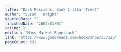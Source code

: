 ```yaml
---
title: "Dark Passions, Book 1 (Star Trek)"
author: "Susan   Wright"
startedDate: ""
finishedDate: "2003/01/01"
rating: 2
edition: "Mass Market Paperback"
link: "https://www.goodreads.com/book/show/337120"
pageCount: 232
---
```



